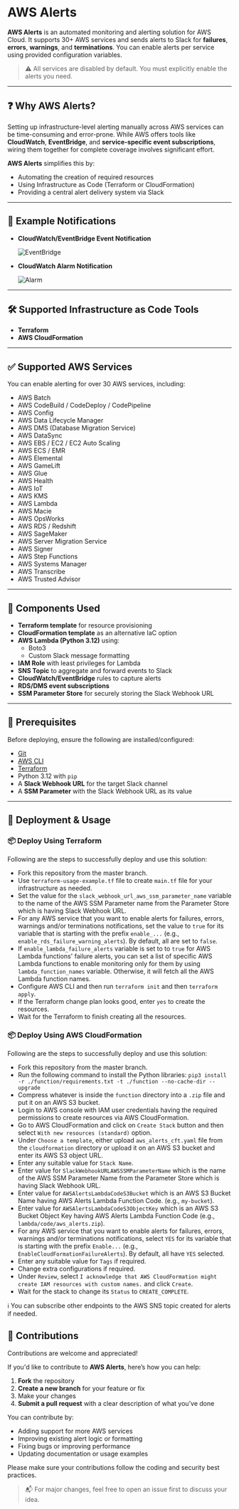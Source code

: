 # AWS Alerts

**AWS Alerts** is an automated monitoring and alerting solution for AWS Cloud. It supports 30+ AWS services and sends alerts to Slack for **failures**, **errors**, **warnings**, and **terminations**. You can enable alerts per service using provided configuration variables.

> ⚠️ All services are disabled by default. You must explicitly enable the alerts you need.

---

## ❓ Why AWS Alerts?

Setting up infrastructure-level alerting manually across AWS services can be time-consuming and error-prone. While AWS offers tools like **CloudWatch**, **EventBridge**, and **service-specific event subscriptions**, wiring them together for complete coverage involves significant effort.

**AWS Alerts** simplifies this by:
- Automating the creation of required resources
- Using Infrastructure as Code (Terraform or CloudFormation)
- Providing a central alert delivery system via Slack

---

## 📸 Example Notifications

- **CloudWatch/EventBridge Event Notification**

  ![EventBridge](assets/i1.png)

- **CloudWatch Alarm Notification**

  ![Alarm](assets/i1.png)

---

## 🛠️ Supported Infrastructure as Code Tools

- **Terraform**
- **AWS CloudFormation**

---

## ✅ Supported AWS Services

You can enable alerting for over 30 AWS services, including:

- AWS Batch  
- AWS CodeBuild / CodeDeploy / CodePipeline  
- AWS Config  
- AWS Data Lifecycle Manager  
- AWS DMS (Database Migration Service)  
- AWS DataSync  
- AWS EBS / EC2 / EC2 Auto Scaling  
- AWS ECS / EMR  
- AWS Elemental  
- AWS GameLift  
- AWS Glue  
- AWS Health  
- AWS IoT  
- AWS KMS  
- AWS Lambda  
- AWS Macie  
- AWS OpsWorks  
- AWS RDS / Redshift  
- AWS SageMaker  
- AWS Server Migration Service  
- AWS Signer  
- AWS Step Functions  
- AWS Systems Manager  
- AWS Transcribe  
- AWS Trusted Advisor

---

## 🔧 Components Used

- **Terraform template** for resource provisioning
- **CloudFormation template** as an alternative IaC option
- **AWS Lambda (Python 3.12)** using:
  - Boto3
  - Custom Slack message formatting
- **IAM Role** with least privileges for Lambda
- **SNS Topic** to aggregate and forward events to Slack
- **CloudWatch/EventBridge** rules to capture alerts
- **RDS/DMS event subscriptions**
- **SSM Parameter Store** for securely storing the Slack Webhook URL

---

## 🧰 Prerequisites

Before deploying, ensure the following are installed/configured:

- [Git](https://git-scm.com/)
- [AWS CLI](https://aws.amazon.com/cli/)
- [Terraform](https://www.terraform.io/)
- Python 3.12 with `pip`
- A **Slack Webhook URL** for the target Slack channel
- A **SSM Parameter** with the Slack Webhook URL as its value

---

## 🚀 Deployment & Usage

### 📦 Deploy Using Terraform

Following are the steps to successfully deploy and use this solution:
-   Fork this repository from the master branch.
-   Use `terraform-usage-example.tf` file to create `main.tf` file for your infrastructure as needed.
-   Set the value for the `slack_webhook_url_aws_ssm_parameter_name` variable to the name of the AWS SSM Parameter name from the Parameter Store which is having Slack Webhook URL.
-   For any AWS service that you want to enable alerts for failures, errors, warnings and/or terminations notifications, set the value to `true` for its variable that is starting with the prefix `enable_...` (e.g., `enable_rds_failure_warning_alerts`). By default, all are set to `false`.
-   If `enable_lambda_failure_alerts` variable is set to to `true` for AWS Lambda functions' failure alerts, you can set a list of specific AWS Lambda functions to enable monitoring only for them by using `lambda_function_names` variable. Otherwise, it will fetch all the AWS Lambda function names.
-   Configure AWS CLI and then run `terraform init` and then `terraform apply`.
-   If the Terraform change plan looks good, enter `yes` to create the resources.
-   Wait for the Terraform to finish creating all the resources.

### 📦 Deploy Using AWS CloudFormation

Following are the steps to successfully deploy and use this solution:
-   Fork this repository from the master branch.
-   Run the following command to install the Python libraries: `pip3 install -r ./function/requirements.txt -t ./function --no-cache-dir --upgrade`
-   Compress whatever is inside the `function` directory into a `.zip` file and put it on an AWS S3 bucket.
-   Login to AWS console with IAM user credentials having the required permissions to create resources via AWS CloudFormation.
-   Go to AWS CloudFormation and click on `Create Stack` button and then select `With new resources (standard)` option.
-   Under `Choose a template`, either upload `aws_alerts_cft.yaml` file from the `cloudformation` directory or upload it on an AWS S3 bucket and enter its AWS S3 object URL.
-   Enter any suitable value for `Stack Name`.
-   Enter value for `SlackWebhookURLAWSSSMParameterName` which is the name of the AWS SSM Parameter Name from the Parameter Store which is having Slack Webhook URL.
-   Enter value for `AWSAlertsLambdaCodeS3Bucket` which is an AWS S3 Bucket Name having AWS Alerts Lambda Function Code. (e.g., `my-bucket`).
-   Enter value for `AWSAlertsLambdaCodeS3ObjectKey` which is an AWS S3 Bucket Object Key having AWS Alerts Lambda Function Code (e.g., `lambda/code/aws_alerts.zip`).
-   For any AWS service that you want to enable alerts for failures, errors, warnings and/or terminations notifications, select `YES` for its variable that is starting with the prefix `Enable...` (e.g., `EnableCloudFormationFailureAlerts`). By default, all have `YES` selected.
-   Enter any suitable value for `Tags` if required.
-   Change extra configurations if required.
-   Under `Review`, select `I acknowledge that AWS CloudFormation might create IAM resources with custom names.` and click `Create`.
-   Wait for the stack to change its `Status` to `CREATE_COMPLETE`.

ℹ️ You can subscribe other endpoints to the AWS SNS topic created for alerts if needed.

## 🤝 Contributions

Contributions are welcome and appreciated!

If you'd like to contribute to **AWS Alerts**, here’s how you can help:

1. **Fork** the repository
2. **Create a new branch** for your feature or fix
3. Make your changes
4. **Submit a pull request** with a clear description of what you’ve done

You can contribute by:
- Adding support for more AWS services
- Improving existing alert logic or formatting
- Fixing bugs or improving performance
- Updating documentation or usage examples

Please make sure your contributions follow the coding and security best practices.

> 📬 For major changes, feel free to open an issue first to discuss your idea.


